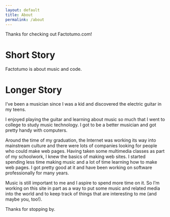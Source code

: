 ```yaml
---
layout: default
title: About
permalink: /about
---
```


Thanks for checking out Factotumo.com!

# Short Story

Factotumo is about music and code.

# Longer Story

I’ve been a musician since I was a kid and discovered the electric guitar in my teens.

I enjoyed playing the guitar and learning about music so much that I went to college to study music technology.  I got to be a better musician and got pretty handy with computers.

Around the time of my graduation, the Internet was working its way into mainstream culture and there were lots of companies looking for people who could make web pages.  Having taken some multimedia classes as part of my schoolwork, I knew the basics of making web sites.  I started spending less time making music and a lot of time learning how to make web pages.  I got pretty good at it and have been working on software professionally for many years.

Music is still important to me and I aspire to spend more time on it.  So I’m working on this site in part as a way to put some music and related media into the world and to keep track of things that are interesting to me (and maybe you, too!).

Thanks for stopping by.
